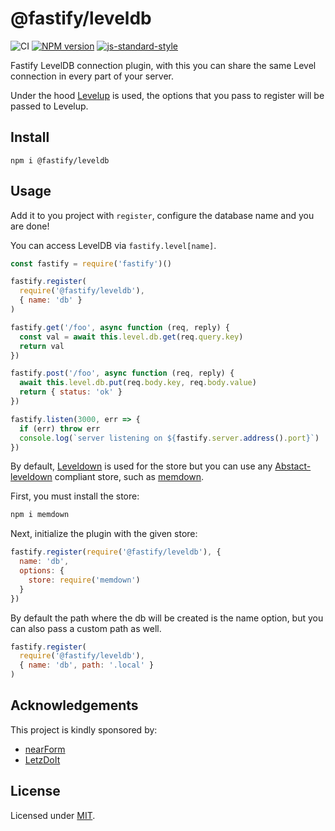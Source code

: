 # @fastify/leveldb

![CI](https://github.com/fastify/fastify-leveldb/workflows/CI/badge.svg)
[![NPM version](https://img.shields.io/npm/v/@fastify/leveldb.svg?style=flat)](https://www.npmjs.com/package/@fastify/leveldb)
[![js-standard-style](https://img.shields.io/badge/code%20style-standard-brightgreen.svg?style=flat)](https://standardjs.com/)


Fastify LevelDB connection plugin, with this you can share the same Level connection in every part of your server.

Under the hood [Levelup](https://github.com/Level/levelup) is used, the options that you pass to register will be passed to Levelup.

## Install
```
npm i @fastify/leveldb
```

## Usage
Add it to you project with `register`, configure the database name and you are done!

You can access LevelDB via `fastify.level[name]`.
```js
const fastify = require('fastify')()

fastify.register(
  require('@fastify/leveldb'),
  { name: 'db' }
)

fastify.get('/foo', async function (req, reply) {
  const val = await this.level.db.get(req.query.key)
  return val
})

fastify.post('/foo', async function (req, reply) {
  await this.level.db.put(req.body.key, req.body.value)
  return { status: 'ok' }
})

fastify.listen(3000, err => {
  if (err) throw err
  console.log(`server listening on ${fastify.server.address().port}`)
})
```

By default, [Leveldown](https://github.com/Level/leveldown) is used for the store but you can use any [Abstact-leveldown](https://github.com/Level/abstract-leveldown/) compliant store, such as [memdown](https://github.com/Level/memdown).

First, you must install the store:

```sh
npm i memdown
```

Next, initialize the plugin with the given store:

```js
fastify.register(require('@fastify/leveldb'), {
  name: 'db',
  options: {
    store: require('memdown')
  }
})
```

By default the path where the db will be created is the name option, but you can also pass a custom path as well.
```js
fastify.register(
  require('@fastify/leveldb'),
  { name: 'db', path: '.local' }
)
```

## Acknowledgements

This project is kindly sponsored by:
- [nearForm](https://nearform.com)
- [LetzDoIt](https://www.letzdoitapp.com/)

## License

Licensed under [MIT](./LICENSE).
